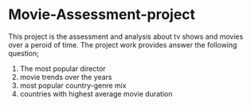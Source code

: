# Movie-Assessment-project
This project is the assessment and analysis about tv shows and movies over a peroid of time.
The project work provides answer the following question;
1. The most popular director
2. movie trends over the years
3. most popular country-genre mix
4. countries with highest average movie duration
